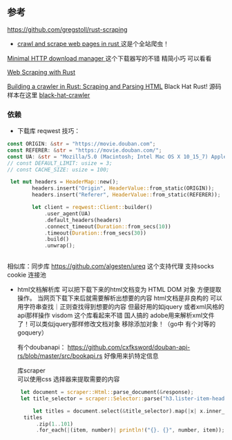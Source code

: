 ## 参考
https://github.com/gregstoll/rust-scraping

- [ crawl and scrape web pages in rust ](https://github.com/mattsse/voyager)
这是个全站爬虫！


[Minimal HTTP download manager ](https://github.com/agourlay/dlm)
这个下载器写的不错 精简小巧 可以看看


[Web Scraping with Rust](https://www.scrapingbee.com/blog/web-scraping-rust/c)

[Building a crawler in Rust: Scraping and Parsing HTML](https://kerkour.com/rust-crawler-scraping-and-parsing-html)
Black Hat Rust! 
源码样本在这里 [black-hat-crawler](https://github.com/skerkour/black-hat-rust/tree/main/ch_05/crawler)

### 依赖
- 下载库 reqwest
   技巧：

~~~rust
const ORIGIN: &str = "https://movie.douban.com";
const REFERER: &str = "https://movie.douban.com/";
const UA: &str = "Mozilla/5.0 (Macintosh; Intel Mac OS X 10_15_7) AppleWebKit/537.36 (KHTML, like Gecko) Chrome/92.0.4515.131 Safari/537.36";
// const DEFAULT_LIMIT: usize = 3;
// const CACHE_SIZE: usize = 100;

 let mut headers = HeaderMap::new();
        headers.insert("Origin", HeaderValue::from_static(ORIGIN));
        headers.insert("Referer", HeaderValue::from_static(REFERER));

        let client = reqwest::Client::builder()
            .user_agent(UA)
            .default_headers(headers)
            .connect_timeout(Duration::from_secs(10))
            .timeout(Duration::from_secs(30))
            .build()
            .unwrap();
        
~~~

相似库：同步库 https://github.com/algesten/ureq 这个支持代理 支持socks cookie 连接池

- html文档解析库
  可以把下载下来的html文档变为  HTML DOM 对象 方便提取操作。
  当网页下载下来后就需要解析出想要的内容 html文档是非良构的 可以用字符串查找｜正则查找得到想要的内容 但最好用的如jquery 或者xml风格的api那样操作 
  visdom 这个库看起来不错 国人搞的 adobe用来解析xml文件了！可以类似jquery那样修改文档对象 移除添加对象！（go中 有个对等的goquery）

  有个doubanapi： https://github.com/cxfksword/douban-api-rs/blob/master/src/bookapi.rs 好像用来扒特定信息  

  库scraper  
  可以使用css 选择器来提取需要的内容
  ~~~rust
   let document = scraper::Html::parse_document(&response);
   let title_selector = scraper::Selector::parse("h3.lister-item-header>a").unwrap();

       let titles = document.select(&title_selector).map(|x| x.inner_html());
    titles
        .zip(1..101)
        .for_each(|(item, number)| println!("{}. {}", number, item));

  ~~~